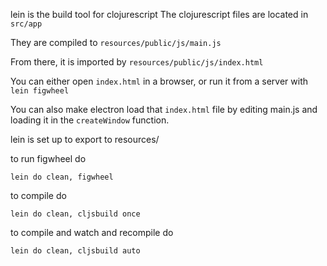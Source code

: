 lein is the build tool for clojurescript
The clojurescript files are located in `src/app`

They are compiled to `resources/public/js/main.js`

From there, it is imported by `resources/public/js/index.html`

You can either open `index.html` in a browser, or run it from a server with `lein figwheel`

You can also make electron load that `index.html` file by editing main.js and loading it in the `createWindow` function.

lein is set up to export to resources/

to run figwheel do

```
lein do clean, figwheel
```

to compile do

```
lein do clean, cljsbuild once
```

to compile and watch and recompile do

```
lein do clean, cljsbuild auto
```
